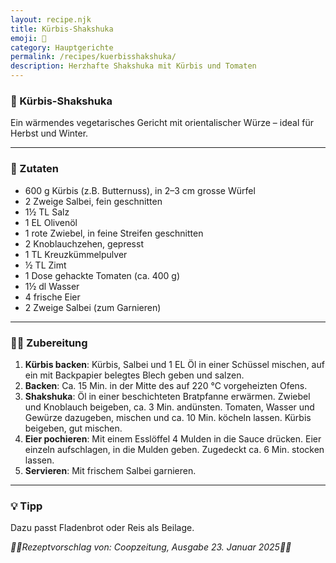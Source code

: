 ```yaml
---
layout: recipe.njk
title: Kürbis-Shakshuka
emoji: 🥘
category: Hauptgerichte
permalink: /recipes/kuerbisshakshuka/
description: Herzhafte Shakshuka mit Kürbis und Tomaten
---
```


### 🥘 Kürbis-Shakshuka

Ein wärmendes vegetarisches Gericht mit orientalischer Würze – ideal für Herbst und Winter.

---

### 🛒 Zutaten

- 600 g Kürbis (z.B. Butternuss), in 2–3 cm grosse Würfel
- 2 Zweige Salbei, fein geschnitten
- 1½ TL Salz
- 1 EL Olivenöl
- 1 rote Zwiebel, in feine Streifen geschnitten
- 2 Knoblauchzehen, gepresst
- 1 TL Kreuzkümmelpulver
- ½ TL Zimt
- 1 Dose gehackte Tomaten (ca. 400 g)
- 1½ dl Wasser
- 4 frische Eier
- 2 Zweige Salbei (zum Garnieren)

---

### 👩‍🍳 Zubereitung

1. **Kürbis backen**: Kürbis, Salbei und 1 EL Öl in einer Schüssel mischen, auf ein mit Backpapier belegtes Blech geben und salzen.
2. **Backen**: Ca. 15 Min. in der Mitte des auf 220 °C vorgeheizten Ofens.
3. **Shakshuka**: Öl in einer beschichteten Bratpfanne erwärmen. Zwiebel und Knoblauch beigeben, ca. 3 Min. andünsten. Tomaten, Wasser und Gewürze dazugeben, mischen und ca. 10 Min. köcheln lassen. Kürbis beigeben, gut mischen.
4. **Eier pochieren**: Mit einem Esslöffel 4 Mulden in die Sauce drücken. Eier einzeln aufschlagen, in die Mulden geben. Zugedeckt ca. 6 Min. stocken lassen.
5. **Servieren**: Mit frischem Salbei garnieren.

---

### 💡 Tipp

Dazu passt Fladenbrot oder Reis als Beilage.



_👩‍🍳Rezeptvorschlag von: Coopzeitung, Ausgabe 23. Januar 2025👩‍🍳_